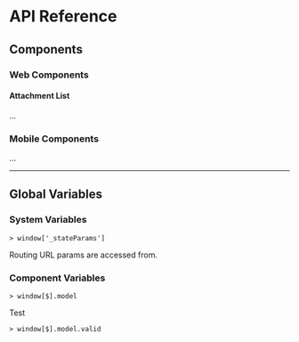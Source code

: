 # API Reference

## Components

### Web Components

#### Attachment List

...

### Mobile Components

...

---

## Global Variables

### System Variables

    > window['_stateParams']

Routing URL params are accessed from.

### Component Variables

    > window[$].model
    
Test

    > window[$].model.valid